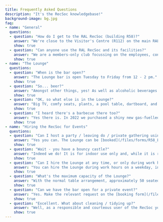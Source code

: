 ```yaml
---
title: Frequently Asked Questions
description: "It's the RecSoc knowledgebase!"
background-image: bg.jpg
faq:
- name: "General"
  questions:
  - question: "How do I get to the RAL RecSoc (building R58)?"
    answer: "We're close to the Visitor's Centre (R112) on the main RAL site - you can go through the turnstile in the fence to get to the RecSoc. The South Car park is the closest car park."
    show: true
  - question: "Can anyone use the RAL RecSoc and its facilities?"
    answer: "We are a members-only club focussing on the employees, contractors, and students of companies located on the Harwell Science Campus. Our [joining page](/join/) gives you all the relevant information."
    show: true
- name: "The Lounge"
  questions:
  - question: "When is the bar open?"
    answer: "The Lounge bar is open Tuesday to Friday from 12 - 2 pm."
    show: true
  - question: "So... beer?"
    answer: "Amongst other things, yes! As well as alcoholic beverages we have soft drinks, hot drinks, and snacks. Of course, we expect any alcoholic drinks to be consumed responsibly and on the RecSoc premises, and we operate a strict [Challenge 25](https://wsta.co.uk/challenge-25/) policy."
    show: true
  - question: "OK, so what else is in the Lounge?"
    answer: "Big TV, comfy seats, plants, a pool table, dartboard, and artwork created by our own [Arts & Crafts](/clubs/arts-crafts/) club."
    show: true
  - question: "I heard there's a barbecue there too?"
    answer: "Yes there is. In 2022 we purchased a shiny new gas-fuelled outdoor kitchen which you can use for a gathering or leaving do by prior arrangement. Fill out the [lounge booking form](/files/forms/R58_Lounge_Booking.pdf) to get the ball rolling."
    show: true
- name: "Hiring the RecSoc for Events"
  questions:
  - question: "Can I host a party / leaving do / private gathering using the RecSoc facilities?"
    answer: "Yes you can. The Lounge can be [booked](/files/forms/R58_Lounge_Booking.pdf) by any RecSoc member for just this kind of thing. As well as that you can optionally book the Sports Hall for a disco or to use our own bouncy castle, and/or the Table Tennis room adjacent to the Lounge for an additional activity space, or somewhere to provide a cold buffet etc."
    show: true
  - question: "Wait - you have a bouncy castle?"
    answer: "Indeed we do! It is for indoor use only and, while it is regularly inspected according to [PIPA](https://www.pipa.org.uk/) standards, it is used at the hirer's risk. We provide padded mats to surround the castle when in use."
    show: true
  - question: "Can I hire the Lounge at any time, or only during work hours?"
    answer: "You can hire the Lounge during work hours on a weekday, in the evenings, or at weekends. Bear in mind that during work hours there is unlikely to be any parking available. Conversely, for weekend events you will need to contact RAL Security and arrange with them to open up the barriers on Road Five in order to access the building."
    show: true
  - question: "What's the maximum capacity of the Lounge?"
    answer: "With the normal table arrangement, approximately 50 seated. Moving the tables to the side gives you a capacity around 100 standing room only."
    show: true
  - question: "Can we have the bar open for a private event?"
    answer: "Yes. Make the relevant request on the [booking form](/files/forms/R58_Lounge_Booking.pdf). We charge £15 per hour for a trained staff member to run the bar during your event."
    show: true
  - question: "Excellent. What about cleaning / tidying up?"
    answer: "Well, as a responsible and courteous user of the RecSoc you will be only too happy to return everything to the state it was in when you arrived! This includes disposing of rubbish in black sacks, sorting any recycling correctly, and giving the floor a hoover if it needs it. If you hire the BBQ there are additional guidelines to this effect."
    show: true
---
```

